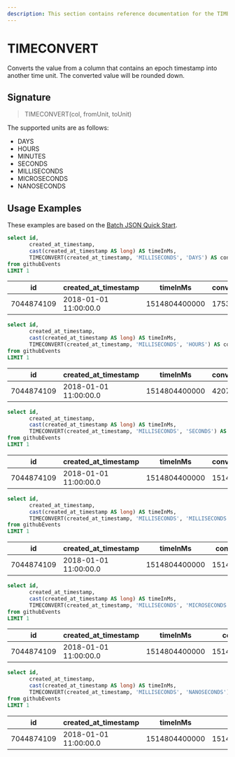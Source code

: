 ```yaml
---
description: This section contains reference documentation for the TIMECONVERT function.
---
```


# TIMECONVERT

Converts the value from a column that contains an epoch timestamp into another time unit. 
The converted value will be rounded down.

## Signature

> TIMECONVERT(col, fromUnit, toUnit)

The supported units are as follows:

* DAYS 
* HOURS 
* MINUTES 
* SECONDS 
* MILLISECONDS 
* MICROSECONDS 
* NANOSECONDS

## Usage Examples

These examples are based on the [Batch JSON Quick Start](../../basics/getting-started/quick-start.md#batch-json).

```sql
select id, 
       created_at_timestamp, 
       cast(created_at_timestamp AS long) AS timeInMs,
       TIMECONVERT(created_at_timestamp, 'MILLISECONDS', 'DAYS') AS convertedTime
from githubEvents
LIMIT 1
```

| id   | created_at_timestamp | timeInMs | convertedTime |
| ------------- | ------------- | ------------- | ------------- |
| 7044874109 | 2018-01-01 11:00:00.0  | 1514804400000 | 17532 

```sql
select id, 
       created_at_timestamp, 
       cast(created_at_timestamp AS long) AS timeInMs,
       TIMECONVERT(created_at_timestamp, 'MILLISECONDS', 'HOURS') AS convertedTime
from githubEvents
LIMIT 1
```

| id   | created_at_timestamp | timeInMs | convertedTime |
| ------------- | ------------- | ------------- | ------------- |
| 7044874109 | 2018-01-01 11:00:00.0  | 1514804400000 | 420779 

```sql
select id, 
       created_at_timestamp, 
       cast(created_at_timestamp AS long) AS timeInMs,
       TIMECONVERT(created_at_timestamp, 'MILLISECONDS', 'SECONDS') AS convertedTime
from githubEvents
LIMIT 1
```

| id   | created_at_timestamp | timeInMs | convertedTime |
| ------------- | ------------- | ------------- | ------------- |
| 7044874109 | 2018-01-01 11:00:00.0  | 1514804400000 | 1514804400 

```sql
select id, 
       created_at_timestamp, 
       cast(created_at_timestamp AS long) AS timeInMs,
       TIMECONVERT(created_at_timestamp, 'MILLISECONDS', 'MILLISECONDS') AS convertedTime
from githubEvents
LIMIT 1
```

| id   | created_at_timestamp | timeInMs | convertedTime |
| ------------- | ------------- | ------------- | ------------- |
| 7044874109 | 2018-01-01 11:00:00.0  | 1514804400000 | 1514804400000 

```sql
select id, 
       created_at_timestamp, 
       cast(created_at_timestamp AS long) AS timeInMs,
       TIMECONVERT(created_at_timestamp, 'MILLISECONDS', 'MICROSECONDS') AS convertedTime
from githubEvents
LIMIT 1
```

| id   | created_at_timestamp | timeInMs | convertedTime |
| ------------- | ------------- | ------------- | ------------- |
| 7044874109 | 2018-01-01 11:00:00.0 | 1514804400000  | 1514804400000000 

```sql
select id, 
       created_at_timestamp, 
       cast(created_at_timestamp AS long) AS timeInMs,
       TIMECONVERT(created_at_timestamp, 'MILLISECONDS', 'NANOSECONDS') AS convertedTime
from githubEvents
LIMIT 1
```

| id   | created_at_timestamp | timeInMs | convertedTime |
| ------------- | ------------- | ------------- | ------------- |
| 7044874109 | 2018-01-01 11:00:00.0 | 1514804400000  | 1514804400000000000 

